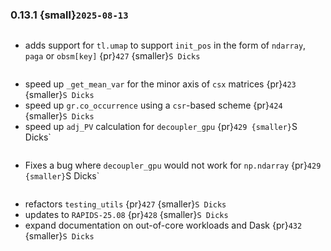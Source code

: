 ### 0.13.1 {small}`2025-08-13`

```{rubric} Features
```
* adds support for `tl.umap` to support `init_pos` in the form of `ndarray`, `paga` or `obsm[key]` {pr}`427` {smaller}`S Dicks`

```{rubric} Performance
```
* speed up `_get_mean_var` for the minor axis of `csx` matrices {pr}`423` {smaller}`S Dicks`
* speed up `gr.co_occurrence` using a `csr`-based scheme {pr}`424` {smaller}`S Dicks`
* speed up `adj_PV` calculation for `decoupler_gpu` {pr}`429 {smaller}`S Dicks`

```{rubric} Bug fixes
```
* Fixes a bug where `decoupler_gpu` would not work for `np.ndarray` {pr}`429 {smaller}`S Dicks`

```{rubric} Misc
```
* refactors `testing_utils` {pr}`427` {smaller}`S Dicks`
* updates to `RAPIDS-25.08` {pr}`428` {smaller}`S Dicks`
* expand documentation on out-of-core workloads and Dask {pr}`432` {smaller}`S Dicks`
